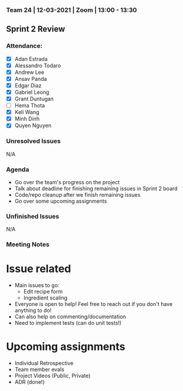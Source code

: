 ### Team 24 | 12-03-2021 | Zoom | 13:00 - 13:30

## Sprint 2 Review

### Attendance:

- [x] Adan Estrada
- [x] Alessandro Todaro
- [x] Andrew Lee
- [x] Ansav Panda
- [x] Edgar Diaz
- [x] Gabriel Leong
- [x] Grant Duntugan
- [ ] Hema Thota
- [x] Keli Wang
- [x] Minh Dinh
- [x] Quyen Nguyen

### Unresolved Issues

N/A

### Agenda

- Go over the team's progress on the project
- Talk about deadline for finishing remaining issues in Sprint 2 board
- Code/repo cleanup after we finish remaining issues
- Go over some upcoming assignments

### Unfinished Issues

N/A

### Meeting Notes

# Issue related

- Main issues to go:
  - Edit recipe form
  - Ingredient scaling
- Everyone is open to help! Feel free to reach out if you don't have anything to do!
- Can also help on commenting/documentation
- Need to implement tests (can do unit tests!)

# Upcoming assignments

- Individual Retrospective
- Team member evals
- Project Videos (Public, Private)
- ADR (done!)
